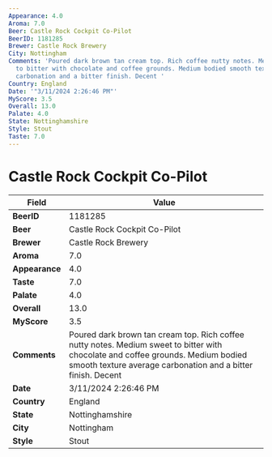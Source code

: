 ```yaml
---
Appearance: 4.0
Aroma: 7.0
Beer: Castle Rock Cockpit Co-Pilot
BeerID: 1181285
Brewer: Castle Rock Brewery
City: Nottingham
Comments: 'Poured dark brown tan cream top. Rich coffee nutty notes. Medium sweet
  to bitter with chocolate and coffee grounds. Medium bodied smooth texture average
  carbonation and a bitter finish. Decent '
Country: England
Date: '"3/11/2024 2:26:46 PM"'
MyScore: 3.5
Overall: 13.0
Palate: 4.0
State: Nottinghamshire
Style: Stout
Taste: 7.0
---
```


# Castle Rock Cockpit Co-Pilot

| Field         | Value |
|---------------|-------|
| **BeerID** | 1181285 |
| **Beer** | Castle Rock Cockpit Co-Pilot |
| **Brewer** | Castle Rock Brewery |
| **Aroma** | 7.0 |
| **Appearance** | 4.0 |
| **Taste** | 7.0 |
| **Palate** | 4.0 |
| **Overall** | 13.0 |
| **MyScore** | 3.5 |
| **Comments** | Poured dark brown tan cream top. Rich coffee nutty notes. Medium sweet to bitter with chocolate and coffee grounds. Medium bodied smooth texture average carbonation and a bitter finish. Decent  |
| **Date** | 3/11/2024 2:26:46 PM |
| **Country** | England |
| **State** | Nottinghamshire |
| **City** | Nottingham |
| **Style** | Stout |

